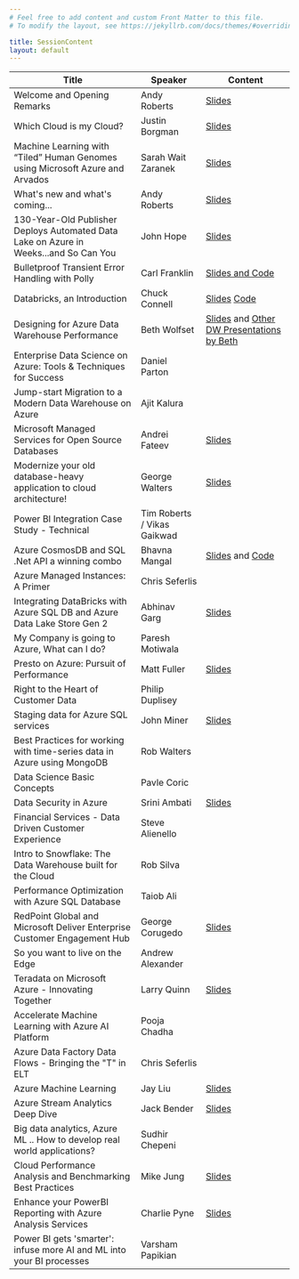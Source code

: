 ```yaml
---
# Feel free to add content and custom Front Matter to this file.
# To modify the layout, see https://jekyllrb.com/docs/themes/#overriding-theme-defaults

title: SessionContent
layout: default
---
```


| Title | Speaker | Content |
| ----- | ------- | ------- |
| Welcome and Opening Remarks | Andy Roberts | [Slides](./sessioncontent/welcome.pptx) |
| Which Cloud is my Cloud? | Justin Borgman | [Slides](./sessioncontent/starburst_DataFest_Keynote.pptx) |
| Machine Learning with “Tiled” Human Genomes using Microsoft Azure and Arvados | Sarah Wait Zaranek | [Slides](./sessioncontent/TilingMLAzure_Zaranek.pdf) |
| What's new and what's coming... | Andy Roberts | [Slides](./sessioncontent/whatsnew.pptx) |
| 130-Year-Old Publisher Deploys Automated Data Lake on Azure in Weeks...and So Can You | John Hope | [Slides](./sessioncontent/Infoworks_on_Azure_Boston_Azure_DataFest_01092019_JHOPE_MOD_Final_v1.0.pptx) |
| Bulletproof Transient Error Handling with Polly | Carl Franklin | [Slides and Code](./sessioncontent/CarlFranklin_Polly_Code_and_Slides.zip) |
| Databricks, an Introduction | Chuck Connell | [Slides](./sessioncontent/DataFest_Jan2019_Databricks_Intro.pdf) [Code](./sessioncontent/Chuck_connellDataFest.dbc) |
| Designing for Azure Data Warehouse Performance | Beth Wolfset | [Slides](./sessioncontent/DesigningForADWPerformance.pptx) and [Other DW Presentations by Beth](https://github.com/BSWolfset/PresentationSlidedecks) | 
| Enterprise Data Science on Azure: Tools & Techniques for Success | Daniel Parton | |
| Jump-start Migration to a Modern Data Warehouse on Azure | Ajit Kalura | |
| Microsoft Managed Services for Open Source Databases | Andrei Fateev | [Slides](./sessioncontent/Azure_Database_Services_OSS.pdf) |
| Modernize your old database-heavy application to cloud architecture! | George Walters | [Slides](./sessioncontent/Customer_Migration_to_Azure_SQL_Database_2019.pdf) |
| Power BI Integration Case Study - Technical | Tim Roberts / Vikas Gaikwad | |
| Azure CosmosDB and SQL .Net API a winning combo | Bhavna Mangal | [Slides](./sessioncontent/CosmosDBPresentation.pptx) and [Code](./sessioncontent/CosmosDbDemo.zip) |
| Azure Managed Instances: A Primer | Chris Seferlis | |
| Integrating DataBricks with Azure SQL DB and Azure Data Lake Store Gen 2 | Abhinav Garg | [Slides](./sessioncontent/Azure_Databricks_for_Azure_Datafest_Boston.pptx) | 
| My Company is going to Azure, What can I do? | Paresh Motiwala | | 
| Presto on Azure: Pursuit of Performance | Matt Fuller | [Slides](./sessioncontent/presto_AzureDataFest.pptx) |
| Right to the Heart of Customer Data | Philip Duplisey | | 
| Staging data for Azure SQL services | John Miner | [Slides](./sessioncontent/Staging-Data-For-Azure-SQL-Services-January-2019.pptx) |
| Best Practices for working with time-series data in Azure using MongoDB | Rob Walters | |
| Data Science Basic Concepts | Pavle Coric | | 
| Data Security in Azure | Srini Ambati | [Slides](./sessioncontent/DataSecurityInAzure.pdf) | 
| Financial Services - Data Driven Customer Experience | Steve Alienello | | 
| Intro to Snowflake: The Data Warehouse built for the Cloud | Rob Silva | |
| Performance Optimization with Azure SQL Database | Taiob Ali | | 
| RedPoint Global and Microsoft Deliver Enterprise Customer Engagement Hub | George Corugedo | [Slides](./sessioncontent/CVS_Presentation_for_Microsoft.pdf) |
| So you want to live on the Edge | Andrew Alexander | | 
| Teradata on Microsoft Azure - Innovating Together | Larry Quinn | [Slides](./sessioncontent/Teradata_on_Microsoft_Azure-Innovating_Together_larryquinn.pdf) |
| Accelerate Machine Learning with Azure AI Platform | Pooja Chadha | |
| Azure Data Factory Data Flows - Bringing the "T" in ELT | Chris Seferlis | |
| Azure Machine Learning | Jay Liu | [Slides](./sessioncontent/Azure_Machine_Learning_Service.pdf) |
| Azure Stream Analytics Deep Dive | Jack Bender | [Slides](./sessioncontent/Azure_Stream_Analytics_Overview.pdf) |
| Big data analytics, Azure ML .. How to develop real world applications? | Sudhir Chepeni | | 
| Cloud Performance Analysis and Benchmarking Best Practices | Mike Jung | [Slides](./sessioncontent/Cloud_Performance_Analysis_and_Benchmarking_Best_Practices_V8.pptx) |
| Enhance your PowerBI Reporting with Azure Analysis Services | Charlie Pyne | [Slides](./sessioncontent/Analysis_services.pptx) |
| Power BI gets 'smarter': infuse more AI and ML into your BI processes | Varsham Papikian | | 



